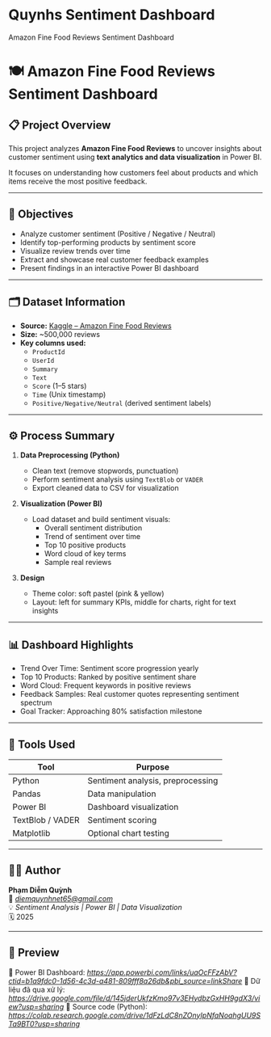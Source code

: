 # Quynhs Sentiment Dashboard
Amazon Fine Food Reviews Sentiment Dashboard

# 🍽 Amazon Fine Food Reviews Sentiment Dashboard

## 📋 Project Overview
This project analyzes **Amazon Fine Food Reviews** to uncover insights about customer sentiment using **text analytics and data visualization** in Power BI.

It focuses on understanding how customers feel about products and which items receive the most positive feedback.

---

## 🧠 Objectives
- Analyze customer sentiment (Positive / Negative / Neutral)
- Identify top-performing products by sentiment score
- Visualize review trends over time
- Extract and showcase real customer feedback examples
- Present findings in an interactive Power BI dashboard

---

## 🗂 Dataset Information
- **Source:** [Kaggle – Amazon Fine Food Reviews](https://www.kaggle.com/snap/amazon-fine-food-reviews)
- **Size:** ~500,000 reviews
- **Key columns used:**
  - `ProductId`
  - `UserId`
  - `Summary`
  - `Text`
  - `Score` (1–5 stars)
  - `Time` (Unix timestamp)
  - `Positive/Negative/Neutral` (derived sentiment labels)

---

## ⚙️ Process Summary
1. **Data Preprocessing (Python)**
   - Clean text (remove stopwords, punctuation)
   - Perform sentiment analysis using `TextBlob` or `VADER`
   - Export cleaned data to CSV for visualization

2. **Visualization (Power BI)**
   - Load dataset and build sentiment visuals:
     - Overall sentiment distribution
     - Trend of sentiment over time
     - Top 10 positive products
     - Word cloud of key terms
     - Sample real reviews

3. **Design**
   - Theme color: soft pastel (pink & yellow)
   - Layout: left for summary KPIs, middle for charts, right for text insights

---

## 📊 Dashboard Highlights
-  Trend Over Time: Sentiment score progression yearly  
-  Top 10 Products: Ranked by positive sentiment share  
-  Word Cloud: Frequent keywords in positive reviews  
-  Feedback Samples: Real customer quotes representing sentiment spectrum  
-  Goal Tracker: Approaching 80% satisfaction milestone  

---

## 🧰 Tools Used
| Tool | Purpose |
|------|----------|
| Python | Sentiment analysis, preprocessing |
| Pandas | Data manipulation |
| Power BI | Dashboard visualization |
| TextBlob / VADER | Sentiment scoring |
| Matplotlib | Optional chart testing |

---

## 👩‍💻 Author
**Phạm Diễm Quỳnh**  
📧 *diemquynhnet65@gmail.com*  
💡 *Sentiment Analysis | Power BI | Data Visualization*  
🗓 2025

---

## 📎 Preview
🔗 Power BI Dashboard: *https://app.powerbi.com/links/uaOcFFzAbV?ctid=b1a9fdc0-1d56-4c3d-a481-809fff8a26db&pbi_source=linkShare*
📁 Dữ liệu đã qua xử lý: *https://drive.google.com/file/d/145jderUkfzKmo97v3EHydbzGxHH9gdX3/view?usp=sharing*
🐍 Source code (Python): *https://colab.research.google.com/drive/1dFzLdC8nZOnyIpNfaNoahgUU9STa9BT0?usp=sharing*

